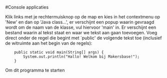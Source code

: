 #Console applicaties

Klik links met je rechtermuisknop op de map en kies in het contextmenu op 'New' en dan op 'Java class...', er verschijnt een popup waarin gevraagd wordt om de naam van de klasse, vul hiervoor 'main' in. Er verschijnt een bestand waarin al tekst staat en waar we tekst aan gaan toevoegen. Voeg direct onder de regel die begint met ´public' de volgende tekst toe (inclusief de witruimte aan het begin van de regels):
```
    public static void main(String[] args) {
        System.out.println("Hallo! Welkom bij Makersbase!");
    }
``` 
Om dit programma te starten
